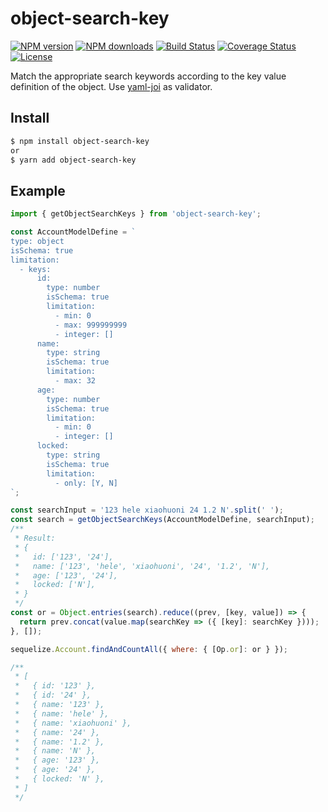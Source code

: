 # object-search-key

[![NPM version](https://img.shields.io/npm/v/object-search-key.svg?style=flat)](https://npmjs.org/package/object-search-key)
[![NPM downloads](http://img.shields.io/npm/dm/object-search-key.svg?style=flat)](https://npmjs.org/package/object-search-key)
[![Build Status](https://travis-ci.com/alitajs/object-search-key.svg?branch=master)](https://travis-ci.com/alitajs/object-search-key)
[![Coverage Status](https://coveralls.io/repos/github/alitajs/object-search-key/badge.svg?branch=master)](https://coveralls.io/github/alitajs/object-search-key?branch=master)
[![License](https://img.shields.io/npm/l/object-search-key.svg)](https://npmjs.org/package/object-search-key)

Match the appropriate search keywords according to the key value definition of the object. Use [yaml-joi](https://github.com/alitajs/yaml-joi) as validator.

## Install

```bash
$ npm install object-search-key
or
$ yarn add object-search-key
```

## Example

```js
import { getObjectSearchKeys } from 'object-search-key';

const AccountModelDefine = `
type: object
isSchema: true
limitation:
  - keys:
      id:
        type: number
        isSchema: true
        limitation:
          - min: 0
          - max: 999999999
          - integer: []
      name:
        type: string
        isSchema: true
        limitation:
          - max: 32
      age:
        type: number
        isSchema: true
        limitation:
          - min: 0
          - integer: []
      locked:
        type: string
        isSchema: true
        limitation:
          - only: [Y, N]
`;

const searchInput = '123 hele xiaohuoni 24 1.2 N'.split(' ');
const search = getObjectSearchKeys(AccountModelDefine, searchInput);
/**
 * Result:
 * {
 *   id: ['123', '24'],
 *   name: ['123', 'hele', 'xiaohuoni', '24', '1.2', 'N'],
 *   age: ['123', '24'],
 *   locked: ['N'],
 * }
 */
const or = Object.entries(search).reduce((prev, [key, value]) => {
  return prev.concat(value.map(searchKey => ({ [key]: searchKey })));
}, []);

sequelize.Account.findAndCountAll({ where: { [Op.or]: or } });

/**
 * [
 *   { id: '123' },
 *   { id: '24' },
 *   { name: '123' },
 *   { name: 'hele' },
 *   { name: 'xiaohuoni' },
 *   { name: '24' },
 *   { name: '1.2' },
 *   { name: 'N' },
 *   { age: '123' },
 *   { age: '24' },
 *   { locked: 'N' },
 * ]
 */
```
